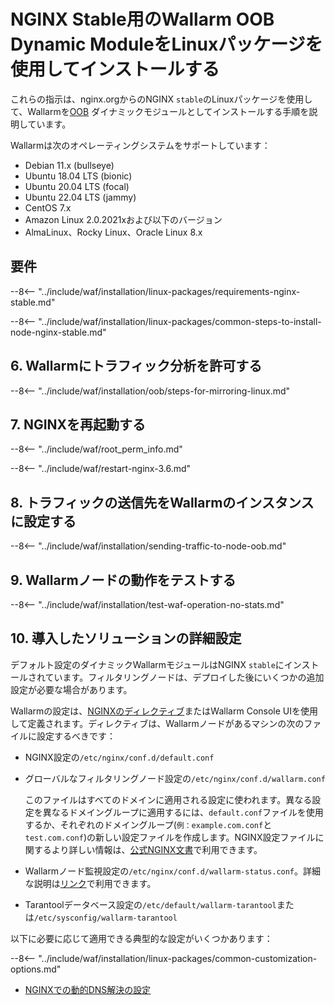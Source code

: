 [img-wl-console-users]:             ../../../../images/check-user-no-2fa.png
[wallarm-status-instr]:             ../../../../admin-en/configure-statistics-service.md
[memory-instr]:                     ../../../../admin-en/configuration-guides/allocate-resources-for-node.md
[waf-directives-instr]:             ../../../../admin-en/configure-parameters-en.md
[ptrav-attack-docs]:                ../../../../attacks-vulns-list.md#path-traversal
[attacks-in-ui-image]:           ../../../../images/admin-guides/test-attacks-quickstart.png
[waf-mode-instr]:                   ../../../../admin-en/configure-wallarm-mode.md
[logging-instr]:                    ../../../../admin-en/configure-logging.md
[proxy-balancer-instr]:             ../../../../admin-en/using-proxy-or-balancer-en.md
[process-time-limit-instr]:         ../../../../admin-en/configure-parameters-en.md#wallarm_process_time_limit
[configure-selinux-instr]:          ../../../../admin-en/configure-selinux.md
[configure-proxy-balancer-instr]:   ../../../../admin-en/configuration-guides/access-to-wallarm-api-via-proxy.md
[update-instr]:                     ../../../../updating-migrating/nginx-modules.md
[install-postanalytics-docs]:        ../../../../admin-en/installation-postanalytics-en.md
[dynamic-dns-resolution-nginx]:     ../../../../admin-en/configure-dynamic-dns-resolution-nginx.md
[waf-mode-recommendations]:          ../../../../about-wallarm/deployment-best-practices.md#follow-recommended-onboarding-steps
[ip-lists-docs]:                    ../../../../user-guides/ip-lists/overview.md
[versioning-policy]:                ../../../../updating-migrating/versioning-policy.md#version-list
[install-postanalytics-instr]:      ../../../../admin-en/installation-postanalytics-en.md
[img-node-with-several-instances]:  ../../../../images/user-guides/nodes/wallarm-node-with-two-instances.png
[img-create-wallarm-node]:      ../../../../images/user-guides/nodes/create-cloud-node.png
[nginx-custom]:                 ../../../custom/custom-nginx-version.md
[node-token]:                       ../../../../quickstart.md#deploy-the-wallarm-filtering-node
[api-token]:                        ../../../../user-guides/settings/api-tokens.md
[wallarm-token-types]:              ../../../../user-guides/nodes/nodes.md#api-and-node-tokens-for-node-creation
[platform]:                         ../../../../installation/supported-deployment-options.md
[oob-advantages-limitations]:       ../../overview.md#advantages-and-limitations
[web-server-mirroring-examples]:    ../overview.md#examples-of-web-server-configuration-for-traffic-mirroring
[img-grouped-nodes]:                ../../../../images/user-guides/nodes/grouped-nodes.png

# NGINX Stable用のWallarm OOB Dynamic ModuleをLinuxパッケージを使用してインストールする

これらの指示は、nginx.orgからのNGINX `stable`のLinuxパッケージを使用して、Wallarmを[OOB](../overview.md) ダイナミックモジュールとしてインストールする手順を説明しています。

Wallarmは次のオペレーティングシステムをサポートしています：

* Debian 11.x (bullseye)
* Ubuntu 18.04 LTS (bionic)
* Ubuntu 20.04 LTS (focal)
* Ubuntu 22.04 LTS (jammy)
* CentOS 7.x
* Amazon Linux 2.0.2021xおよび以下のバージョン
* AlmaLinux、Rocky Linux、Oracle Linux 8.x

## 要件

--8<-- "../include/waf/installation/linux-packages/requirements-nginx-stable.md"

--8<-- "../include/waf/installation/linux-packages/common-steps-to-install-node-nginx-stable.md"

## 6. Wallarmにトラフィック分析を許可する

--8<-- "../include/waf/installation/oob/steps-for-mirroring-linux.md"

## 7. NGINXを再起動する

--8<-- "../include/waf/root_perm_info.md"

--8<-- "../include/waf/restart-nginx-3.6.md"

## 8. トラフィックの送信先をWallarmのインスタンスに設定する

--8<-- "../include/waf/installation/sending-traffic-to-node-oob.md"

## 9. Wallarmノードの動作をテストする

--8<-- "../include/waf/installation/test-waf-operation-no-stats.md"

## 10. 導入したソリューションの詳細設定

デフォルト設定のダイナミックWallarmモジュールはNGINX `stable`にインストールされています。フィルタリングノードは、デプロイした後にいくつかの追加設定が必要な場合があります。

Wallarmの設定は、[NGINXのディレクティブ](../../../../admin-en/configure-parameters-en.md)またはWallarm Console UIを使用して定義されます。ディレクティブは、Wallarmノードがあるマシンの次のファイルに設定するべきです：

* NGINX設定の`/etc/nginx/conf.d/default.conf`
* グローバルなフィルタリングノード設定の`/etc/nginx/conf.d/wallarm.conf`

    このファイルはすべてのドメインに適用される設定に使われます。異なる設定を異なるドメイングループに適用するには、`default.conf`ファイルを使用するか、それぞれのドメイングループ(`例：example.com.conf`と`test.com.conf`)の新しい設定ファイルを作成します。NGINX設定ファイルに関するより詳しい情報は、[公式NGINX文書](https://nginx.org/en/docs/beginners_guide.html)で利用できます。
* Wallarmノード監視設定の`/etc/nginx/conf.d/wallarm-status.conf`。詳細な説明は[リンク][wallarm-status-instr]で利用できます。
* Tarantoolデータベース設定の`/etc/default/wallarm-tarantool`または`/etc/sysconfig/wallarm-tarantool`

以下に必要に応じて適用できる典型的な設定がいくつかあります：

--8<-- "../include/waf/installation/linux-packages/common-customization-options.md"

* [NGINXでの動的DNS解決の設定][dynamic-dns-resolution-nginx]